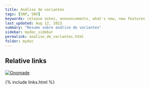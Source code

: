 ```yaml
---
title: Análise de variantes
tags: [SNP, SNV]
keywords: release notes, announcements, what's new, new features
last_updated: Aug 12, 2023
summary: "Resumo sobre análise de variantes"
sidebar: mydoc_sidebar
permalink: analise_de_variantes.html
folder: mydoc
---
```


## Relative links

[![Gnomade](https://esthercamilo.github.io/images/gnomade_youtube.png)](https://www.youtube.com/watch?v=_yDWXn-NeW0)

{% include links.html %}
